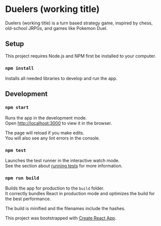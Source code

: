 # Duelers (working title)

Duelers (working title) is a turn based strategy game, inspired by chess, old-school JRPGs, and games like Pokemon Duel.

## Setup

This project requires Node.js and NPM first be installed to your computer.

### `npm install`

Installs all needed libraries to develop and run the app.

## Development

### `npm start`

Runs the app in the development mode.<br />
Open [http://localhost:3000](http://localhost:3000) to view it in the browser.

The page will reload if you make edits.<br />
You will also see any lint errors in the console.

### `npm test`

Launches the test runner in the interactive watch mode.<br />
See the section about [running tests](https://facebook.github.io/create-react-app/docs/running-tests) for more information.

### `npm run build`

Builds the app for production to the `build` folder.<br />
It correctly bundles React in production mode and optimizes the build for the best performance.

The build is minified and the filenames include the hashes.<br />

This project was bootstrapped with [Create React App](https://github.com/facebook/create-react-app).
